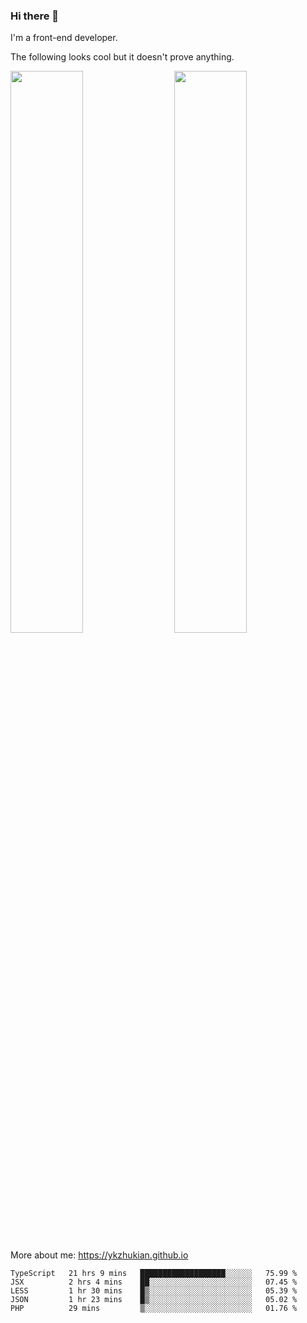 ### Hi there 👋

I'm a front-end developer.

The following looks cool but it doesn't prove anything.

[<img align="right" width="48%" src="https://github-readme-stats.vercel.app/api?username=ykzhukian&show_icons=true&theme=dracula">](https://github.com/anuraghazra/github-readme-stats)

[<img width="48%" src="https://github-readme-stats.vercel.app/api/top-langs/?username=ykzhukian&layout=compact&theme=dracula">](https://github.com/anuraghazra/github-readme-stats)

More about me: 
https://ykzhukian.github.io

<!--START_SECTION:waka-->
```text
TypeScript   21 hrs 9 mins   ███████████████████░░░░░░   75.99 % 
JSX          2 hrs 4 mins    ██░░░░░░░░░░░░░░░░░░░░░░░   07.45 % 
LESS         1 hr 30 mins    █▒░░░░░░░░░░░░░░░░░░░░░░░   05.39 % 
JSON         1 hr 23 mins    █▒░░░░░░░░░░░░░░░░░░░░░░░   05.02 % 
PHP          29 mins         ▒░░░░░░░░░░░░░░░░░░░░░░░░   01.76 % 
```
<!--END_SECTION:waka-->
